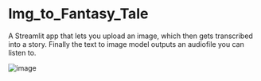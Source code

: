 # Img_to_Fantasy_Tale
A Streamlit app that lets you upload an image, which then gets transcribed into a story. Finally the text to image model outputs an audiofile you can listen to.

![image](https://github.com/vrda23/Img_to_Fantasy_Tale/assets/93191867/b3014077-15a9-412e-944c-7bf887144fc1)
